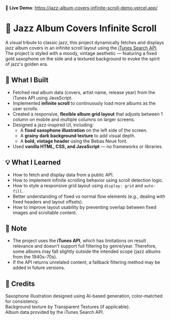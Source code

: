 🔗 **Live Demo**: https://jazz-album-covers-infinite-scroll-demo.vercel.app/

# 🎷 Jazz Album Covers Infinite Scroll

A visual tribute to classic jazz, this project dynamically fetches and displays jazz album covers in an infinite scroll layout using the [iTunes Search API](https://developer.apple.com/library/archive/documentation/AudioVideo/Conceptual/iTuneSearchAPI/index.html). The project is styled with a moody, vintage aesthetic — featuring a fixed gold saxophone on the side and a textured background to evoke the spirit of jazz's golden era.

## 🔧 What I Built

- Fetched real album data (covers, artist name, release year) from the iTunes API using JavaScript.
- Implemented **infinite scroll** to continuously load more albums as the user scrolls.
- Created a responsive, **flexible album grid layout** that adjusts between 1 column on mobile and multiple columns on larger screens.
- Designed a jazz-inspired UI, including:
  - A **fixed saxophone illustration** on the left side of the screen.
  - A **grainy dark background texture** to add visual depth.
  - A **bold, vintage header** using the Bebas Neue font.
- Used **vanilla HTML, CSS, and JavaScript** — no frameworks or libraries.

## 💡 What I Learned

- How to fetch and display data from a public API.
- How to implement infinite scrolling behavior using scroll detection logic.
- How to style a responsive grid layout using `display: grid` and `auto-fill`.
- Better understanding of fixed vs normal flow elements (e.g., dealing with fixed headers and layout offsets).
- How to improve layout usability by preventing overlap between fixed images and scrollable content.

## 📌 Note

- The project uses the **iTunes API**, which has limitations on result relevance and doesn't support full filtering by genre/year. Therefore, some albums may fall slightly outside the intended scope (jazz albums from the 1940s–70s).
- If the API returns unrelated content, a fallback filtering method may be added in future versions.

## 🙏 Credits

Saxophone illustration designed using AI-based generation, color-matched for consistency.  
Background texture by Transparent Textures (if applicable).  
Album data provided by the iTunes Search API.
